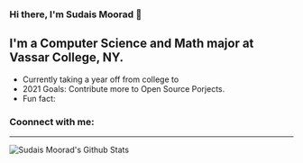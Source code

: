 ### Hi there, I'm Sudais Moorad 👋

## I'm a Computer Science and Math major at Vassar College, NY.
- Currently taking a year off from college to 
- 2021 Goals: Contribute more to Open Source Porjects.
- Fun fact: 

### Coonnect with me:
[][website]
[][twitter]

--- 

<img align="left" alt = "Sudais Moorad's Github Stats" src="https://github-readme-stats.vercel.app/api?username=sudaismoorad&show_icons=true&hide_border=true&count_private=true" />

<br /> 

[website]: https://smoorad.dev
[twitter]: sudaismoorad
